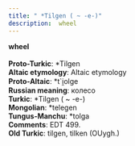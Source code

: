 ```yaml
---
title: " *Tilgen ( ~ -e-)"
description:  wheel
---
```

<p data-pagefind-weight="0.5">
<strong> wheel</strong><br><br>
<strong>Proto-Turkic</strong>:  *Tilgen<br>
<strong>Altaic etymology</strong>:  Altaic etymology<br>
<strong> Proto-Altaic</strong>:  *t`i̯olge<br>
<strong>Russian meaning</strong>:  колесо<br>
<strong>Turkic</strong>:  *Tilgen ( ~ -e-)<br>
<strong>Mongolian</strong>:  *telegen<br>
<strong>Tungus-Manchu</strong>:  *tolga<br>
<strong>Comments</strong>:  EDT 499.<br>
<strong>Old Turkic</strong>:  tilgen, tilken (OUygh.)<br>

</p>
